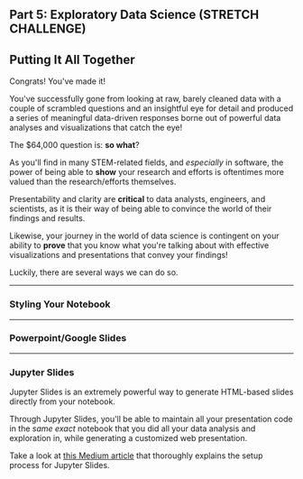 ## Part 5: Exploratory Data Science (STRETCH CHALLENGE)

## Putting It All Together

Congrats! You've made it!

You've successfully gone from looking at raw, barely cleaned data with a couple of scrambled questions and an insightful eye for detail and produced a series of meaningful data-driven responses borne out of powerful data analyses and visualizations that catch the eye! 

The $64,000 question is: **so what**?

As you'll find in many STEM-related fields, and *especially* in software, the power of being able to **show** your research and efforts is oftentimes more valued than the research/efforts themselves. 

Presentability and clarity are **critical** to data analysts, engineers, and scientists, as it is their way of being able to convince the world of their findings and results. 

Likewise, your journey in the world of data science is contingent on your ability to **prove** that you know what you're talking about with effective visualizations and presentations that convey your findings! 

Luckily, there are several ways we can do so. 

---

### Styling Your Notebook

---

### Powerpoint/Google Slides

---

### Jupyter Slides

Jupyter Slides is an extremely powerful way to generate HTML-based slides directly from your notebook. 

Through Jupyter Slides, you'll be able to maintain all your presentation code in the *same exact* notebook that you did all your data analysis and exploration in, while generating a customized web presentation. 

Take a look at [this Medium article](https://medium.com/@mjspeck/presenting-code-using-jupyter-notebook-slides-a8a3c3b59d67) that thoroughly explains the setup process for Jupyter Slides. 